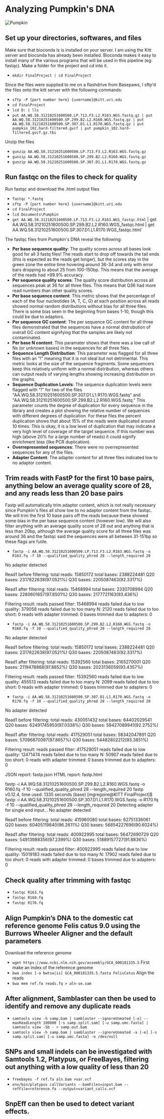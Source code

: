 # Analyzing Pumpkin's DNA 
![Pumpkin](https://github.com/jpuritz/BIO_594_2022/tree/main/Exercises/course_project/mgregoire/pumpkin_resize.jpg)
## Set up your directories, softwares, and files 
Make sure that bioconda is is installed on your server. I am using the Kitt server and bioconda has already been installed. Bioconda makes it easy to install many of the various programs that will be used in this pipeline (eg: fastqc).
Make a folder for the project and cd into it. 
- `mkdir FinalProject | cd FinalProject`

Since the files were supplied to me on a flashdrive from Basepaws, I sftp'd the files onto the kitt server with the following commands:
- `sftp -P {port number here} {username}@kitt.uri.edu`
- `cd FinalProject`
- `lcd D: | lls`
- `put AA.WQ.58.31210251600500.LP.713.F3.L2.R163.WGS.fastq.gz | put AA.WQ.58.31210251600500.SP.299.B2.L2.R160.WGS.fastq.gz | put AA.WQ.58.31210251600500.SP.307.D1.L1.R170.WGS.fastq.gz | put pumpkin_102.hard-filtered.gvcf | put pumpkin_102.hard-filtered.gvcf.gz.tbi`

Unzip the files
- `gunzip AA.WQ.58.31210251600500.LP.713.F3.L2.R163.WGS.fastq.gz`
- `gunzip AA.WQ.58.31210251600500.SP.299.B2.L2.R160.WGS.fastq.gz`
- `gunzip AA.WQ.58.31210251600500.SP.307.D1.L1.R170.WGS.fastq.gz`

## Run fastqc on the files to check for quality
Run fastqc and download the .html output files
- `fastqc *.fastq`
- `sftp -P {port number here} {username}@kitt.uri.edu`
- `cd FinalProject`
- `lcd Documents\Pumpkin`
-  `get AA.WQ.58.31210251600500.LP.713.F3.L2.R163.WGS_fastqc.html` | get AA.WQ.58.31210251600500.SP.299.B2.L2.R160.WGS_fastqc.html | get AA.WQ.58.31210251600500.SP.307.D1.L1.R170.WGS_fastqc.html`

The fastqc files from Pumpkin's DNA reveal the following:
- **Per base sequence quality**: The quality scores across all bases look good for all 3 fastq files! The reads start to drop off towards the tail ends (this is expected as the reads get longer), but the scores stay in the green zone the entire time hovering around 36-34 and only with error bars dropping to about 25 from 100-150bp. This means that the average of the reads had >99.9% accuracy.
- **Per sequence quality scores**: The quality score distribution across all sequences peak at 36 for all three files. This means that Q36 had more read numbers than other quality scores.
- **Per base sequence content**: This metric shows that the percentage of each of the four nucleotides (A, T, C, G) at each position across all reads showed normal random distributions without bias for all three files. There is some bias seen in the beginning from bases 1-10, though this could be due to adaptors.
- **Per sequence GC content**: The per sequence GC content for all three files demonstrated that the sequences have a normal distrubution of overall GC content signifying that the samples are likely not contaminated.
- **Per base N content**: This paramater shows that there was a low call of Ns (or unknown bases) in the sequences for all three files.
- **Sequence Length Distribution**: This parameter was flagged for all three files with an "!" meaning that it is not ideal but not detrimental. This metric looks at the size of the sequence fragments. Some sequencers keep this relatively uniform with a normal distribution, whereas others can output reads of varying lengths showing increasing distribution on the graphs.
- **Sequence Duplication Levels**: The sequence duplication levels were flagged with "!" for two of the files "AA.WQ.58.31210251600500.SP.307.D1.L1.R170.WGS.fastq" and "AA.WQ.58.31210251600500.SP.299.B2.L2.R160.WGS.fastq." This parameter counts the degree of duplication for every sequence in the library and creates a plot showing the relative number of sequences with different degrees of duplication. For these files the percent duplication shows that about 15% of the reads were duplicated around 10 times. This is okay, it is a low level of duplication that may indicate a very high level of coverage of the target sequence. If this number was high (above 20% for a large number of reads) it could signify enrichment bias (like PCR duplication).
- **Overrepresented sequences**: There were no overrepresented sequences for any of the files.
- **Adapter Content**: The adapter content for all three files indicated low to no adaptor content. 

## Trim reads with FastP for the first 10 base pairs, anything below an average quality score of 28, and any reads less than 20 base pairs
Fastp will automatically trim adaptor content, which is not really necessary since Pumpkin's files all show low to no adaptor content from the fastqc. We will trim the first 10 base pairs off the reads because these showed some bias in the per base sequence content (however low). We will also filter anything with an average quality score of 28 out and anything that is less than 20bp, although the average quality score for all three files was around 36 and the fastqc said the sequences were all between 31-151bp so these flags are futile.
- `fastp -i AA.WQ.58.31210251600500.LP.713.F3.L2.R163.WGS.fastq -o R163.fq -f 10 --qualified_quality_phred 28 --length_required 20`

No adapter detected

Read1 before filtering:
total reads: 15850172
total bases: 2388224481
Q20 bases: 2317822638(97.0521%)
Q30 bases: 2205087463(92.3317%)

Read1 after filtering:
total reads: 15468994
total bases: 2330708994
Q20 bases: 2280601657(97.8501%)
Q30 bases: 2177721163(93.436%)

Filtering result:
reads passed filter: 15468994
reads failed due to low quality: 379058
reads failed due to too many N: 2120
reads failed due to too short: 0
reads with adapter trimmed: 0
bases trimmed due to adapters: 0

- `fastp -i AA.WQ.58.31210251600500.SP.299.B2.L2.R160.WGS.fastq -o R160.fq -f 10 --qualified_quality_phred 28 --length_required 20`

No adapter detected

Read1 before filtering:
total reads: 15850172
total bases: 2388224481
Q20 bases: 2317822638(97.0521%)
Q30 bases: 2205087463(92.3317%)

Read1 after filtering:
total reads: 15392560
total bases: 2165270001
Q20 bases: 2119478868(97.8852%)
Q30 bases: 2023136059(93.4357%)

Filtering result:
reads passed filter: 15392560
reads failed due to low quality: 455513
reads failed due to too many N: 2099
reads failed due to too short: 0
reads with adapter trimmed: 0
bases trimmed due to adapters: 0

- `fastp -i AA.WQ.58.31210251600500.SP.307.D1.L1.R170.WGS.fastq -o R170.fq -f 10 --qualified_quality_phred 28 --length_required 20`

No adapter detected

Read1 before filtering:
total reads: 430051432
total bases: 64402029541
Q20 bases: 62491745953(97.0338%)
Q30 bases: 59427089941(92.2752%)

Read1 after filtering:
total reads: 417529051
total bases: 58342047891
Q20 bases: 57096870097(97.8657%)
Q30 bases: 54482802212(93.3851%)

Filtering result:
reads passed filter: 417529051
reads failed due to low quality: 12471474
reads failed due to too many N: 50907
reads failed due to too short: 0
reads with adapter trimmed: 0
bases trimmed due to adapters: 0

JSON report: fastp.json
HTML report: fastp.html

fastp -i AA.WQ.58.31210251600500.SP.299.B2.L2.R160.WGS.fastq -o R160.fq -f 10 --qualified_quality_phred 28 --length_required 20
fastp v0.12.4, time used: 1335 seconds
(base) [mgregoire@KITT FinalProject]$ fastp -i AA.WQ.58.31210251600500.SP.307.D1.L1.R170.WGS.fastq -o R170.fq -f 10 --qualified_quality_phred 28 --length_required 20
Detecting adapter for single end input...
No adapter detected

Read1 before filtering:
total reads: 415960080
total bases: 62751336061
Q20 bases: 60405119840(96.2611%)
Q30 bases: 56854227696(90.6024%)

Read1 after filtering:
total reads: 400922995
total bases: 56472690729
Q20 bases: 54913988356(97.2399%)
Q30 bases: 51889157727(91.8836%)

Filtering result:
reads passed filter: 400922995
reads failed due to low quality: 15019183
reads failed due to too many N: 17902
reads failed due to too short: 0
reads with adapter trimmed: 0
bases trimmed due to adapters: 0

## Check quality after trimming with fastqc
- `fastqc R163.fq`
- `fastqc R160.fq`
- `fastqc R170.fq`



## Align Pumpkin’s DNA to the domestic cat reference genome Felis catus 9.0 using the Burrows Wheeler Aligner and the default parameters 
Download the reference genome
- `wget https://www.ncbi.nlm.nih.gov/assembly/GCA_000181335.5`
First make an index of the reference genome
- `bwa index [-a bwtsw|is] GCA_000181335.5.fasta FelisCatus`
Align the reads
- `bwa mem ref.fa reads.fq > aln-se.sam`

## After alignment, Samblaster can then be used to identify and remove any duplicate reads
- `samtools view -h samp.bam | samblaster --ignoreUnmated [-e] --maxReadLength 100000 [-s samp.split.sam] [-u samp.umc.fasta] | samtools view -Sb - > samp.out.bam`
- `samtools view -h samp.bam | samblaster --ignoreUnmated -a [-e] [-s samp.split.sam] [-u samp.umc.fasta] -o /dev/null`

## SNPs and small indels can be investigated with Samtools 1.2, Platypus, or FreeBayes, filtering out anything with a low quality of less than 20
- `freebayes -f ref.fa aln.bam >var.vcf`
- `env/bin/platypus callVariants --bamFiles=input.bam --refFile=reference.fa --output=variant_calls.vcf`

## SnpEff can then be used to detect variant effects. 
